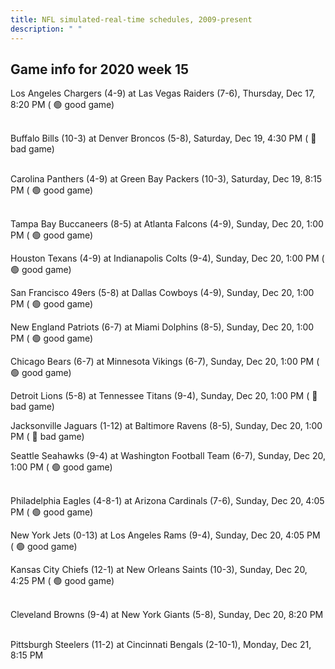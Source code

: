 ```yaml
---
title: NFL simulated-real-time schedules, 2009-present
description: " "
---
```


## Game info for 2020 week 15
Los Angeles Chargers (4-9) at Las Vegas Raiders (7-6), Thursday, Dec 17, 8:20 PM (	:green_circle: good game)

<br/>Buffalo Bills (10-3) at Denver Broncos (5-8), Saturday, Dec 19, 4:30 PM (	:red_circle: bad game)

<br/>Carolina Panthers (4-9) at Green Bay Packers (10-3), Saturday, Dec 19, 8:15 PM (	:green_circle: good game)

<br/>Tampa Bay Buccaneers (8-5) at Atlanta Falcons (4-9), Sunday, Dec 20, 1:00 PM (	:green_circle: good game)

Houston Texans (4-9) at Indianapolis Colts (9-4), Sunday, Dec 20, 1:00 PM (	:green_circle: good game)

San Francisco 49ers (5-8) at Dallas Cowboys (4-9), Sunday, Dec 20, 1:00 PM (	:green_circle: good game)

New England Patriots (6-7) at Miami Dolphins (8-5), Sunday, Dec 20, 1:00 PM (	:green_circle: good game)

Chicago Bears (6-7) at Minnesota Vikings (6-7), Sunday, Dec 20, 1:00 PM (	:green_circle: good game)

Detroit Lions (5-8) at Tennessee Titans (9-4), Sunday, Dec 20, 1:00 PM (	:red_circle: bad game)

Jacksonville Jaguars (1-12) at Baltimore Ravens (8-5), Sunday, Dec 20, 1:00 PM (	:red_circle: bad game)

Seattle Seahawks (9-4) at Washington Football Team (6-7), Sunday, Dec 20, 1:00 PM (	:green_circle: good game)

<br/>Philadelphia Eagles (4-8-1) at Arizona Cardinals (7-6), Sunday, Dec 20, 4:05 PM (	:green_circle: good game)

New York Jets (0-13) at Los Angeles Rams (9-4), Sunday, Dec 20, 4:05 PM (	:green_circle: good game)

Kansas City Chiefs (12-1) at New Orleans Saints (10-3), Sunday, Dec 20, 4:25 PM (	:green_circle: good game)

<br/>Cleveland Browns (9-4) at New York Giants (5-8), Sunday, Dec 20, 8:20 PM

<br/>Pittsburgh Steelers (11-2) at Cincinnati Bengals (2-10-1), Monday, Dec 21, 8:15 PM

